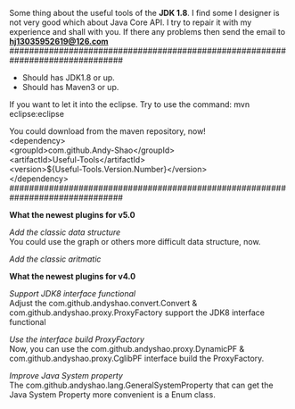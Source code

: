 Some thing about the useful tools of the **JDK 1.8**.
I find some I designer is not very good which about Java Core API.
I try to repair it with my experience and shall with you.
If there any problems then send the email to **hj13035952619@126.com**
###############################################################################

* Should has JDK1.8 or up.
* Should has Maven3 or up.

If you want to let it into the eclipse. Try to use the command:
mvn eclipse:eclipse

You could download from the maven repository, now!<br>
&lt;dependency&gt;<br>
	&lt;groupId&gt;com.github.Andy-Shao&lt;/groupId&gt;<br>
	&lt;artifactId&gt;Useful-Tools&lt;/artifactId&gt;<br>
	&lt;version&gt;${Useful-Tools.Version.Number}&lt;/version&gt;<br>
&lt;/dependency&gt;<br>
###############################################################################

**What the newest plugins for v5.0**

*Add the classic data structure*<br>
You could use the graph or others more difficult data structure, now.

*Add the classic aritmatic*

**What the newest plugins for v4.0**

*Support JDK8 interface functional*<br>
Adjust the com.github.andyshao.convert.Convert &
com.github.andyshao.proxy.ProxyFactory support the JDK8 interface functional

*Use the interface build ProxyFactory*<br>
Now, you can use the com.github.andyshao.proxy.DynamicPF &
com.github.andyshao.proxy.CglibPF interface build the ProxyFactory.

*Improve Java System property*<br>
The com.github.andyshao.lang.GeneralSystemProperty that can get the Java System
Property more convenient is a Enum class. 
